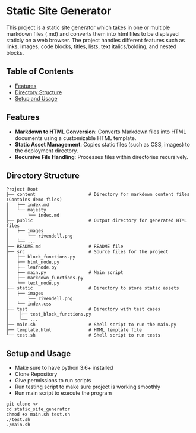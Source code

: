 
# Static Site Generator

This project is a static site generator which takes in one or multiple markdown files (.md) and converts them into html files to be displayed staticly on a web browser. The project handles different features such as links, images, code blocks, titles, lists, text italics/bolding, and nested blocks. 

## Table of Contents

- [Features](#features)
- [Directory Structure](#directory-structure)
- [Setup and Usage](#setup)

## Features
- **Markdown to HTML Conversion**: Converts Markdown files into HTML documents using a customizable HTML template.
- **Static Asset Management**: Copies static files (such as CSS, images) to the deployment directory.
- **Recursive File Handling**: Processes files within directories recursively.

## Directory Structure

```
Project Root
├── content                    # Directory for markdown content files (Contains demo files)
│   ├── index.md
│   └── majesty
│       └── index.md
├── public                     # Output directory for generated HTML files
│   ├── images
│       └── rivendell.png
│   └── ...
├── README.md                  # README file
├── src                        # Source files for the project
│   ├── block_functions.py
│   ├── html_node.py
│   ├── leafnode.py
│   ├── main.py                # Main script
│   ├── markdown_functions.py
│   └── text_node.py
├── static                     # Directory to store static assets
│   ├── images
│       └── rivendell.png
│   └── index.css
├── test                       # Directory with test cases
│    ├── test_block_functions.py
│    └── ...
├── main.sh                    # Shell script to run the main.py
├── template.html              # HTML template file
└── test.sh                    # Shell script to run tests
```

## Setup and Usage
- Make sure to have python 3.6+ installed
- Clone Repository
- Give permissions to run scripts
- Run testing script to make sure project is working smoothly
- Run main script to execute the program 
```
git clone <>
cd static_site_generator
chmod +x main.sh test.sh
./test.sh
./main.sh
```
